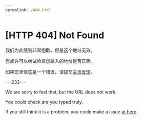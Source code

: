 ```yaml
---
permalink: /404.html
---
```

# [HTTP 404] Not Found

我们为此感到非常抱歉。但是这个地址无效。

您或许可以尝试检查您输入的地址是否正确。

如果您坚信这是一个错误，请提交[主页反馈](https://github.com/kdXiaoyi/kdxiaoyi.github.io/issues/new)。

---233---

We are sorry to feel that, but the URL does not work.

You could check are you typed truly.

If you still think it is a problem, you could make a issue [at here](https://github.com/kdXiaoyi/kdxiaoyi.github.io/issues/new).
